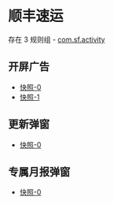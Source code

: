 # 顺丰速运

存在 3 规则组 - [com.sf.activity](/src/apps/com.sf.activity.ts)

## 开屏广告

- [快照-0](https://gkd-kit.gitee.io/import/12642434)
- [快照-1](https://gkd-kit.gitee.io/import/12901349)

## 更新弹窗

- [快照-0](https://gkd-kit.gitee.io/import/12642445)

## 专属月报弹窗

- [快照-0](https://gkd-kit.gitee.io/import/12642441)
